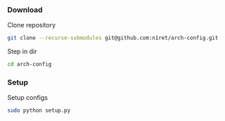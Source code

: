 ### Download

Clone repository
```zsh
git clone --recurse-submodules git@github.com:n1ret/arch-config.git
```

Step in dir
```zsh
cd arch-config
```

### Setup

Setup configs
```zsh
sudo python setup.py
```

